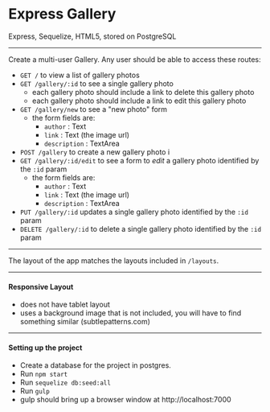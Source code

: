 Express Gallery
===============

Express, Sequelize, HTML5, stored on PostgreSQL

---

Create a multi-user Gallery.
Any user should be able to access these routes:

- `GET /` to view a list of gallery photos
- `GET /gallery/:id` to see a single gallery photo
  - each gallery photo should include a link to delete this gallery photo
  - each gallery photo should include a link to edit this gallery photo
- `GET /gallery/new` to see a "new photo" form
  - the form fields are:
    - `author` : Text
    - `link` : Text (the image url)
    - `description` : TextArea
- `POST /gallery` to create a new gallery photo i
- `GET /gallery/:id/edit` to see a form to *edit* a gallery photo identified by the `:id` param
  - the form fields are:
    - `author` : Text
    - `link` : Text (the image url)
    - `description` : TextArea
- `PUT /gallery/:id` updates a single gallery photo identified by the `:id` param
- `DELETE /gallery/:id` to delete a single gallery photo identified by the `:id` param

---

The layout of the app matches the layouts included in `/layouts`.

---

#### Responsive Layout

- does not have tablet layout
- uses a background image that is not included, you will have to find something similar (subtlepatterns.com)

---

#### Setting up the project

- Create a database for the project in postgres.
- Run `npm start`
- Run `sequelize db:seed:all`
- Run `gulp`
- gulp should bring up a browser window at http://localhost:7000